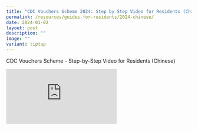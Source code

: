 ```yaml
---
title: "CDC Vouchers Scheme 2024: Step by Step Video for Residents (Chinese)"
permalink: /resources/guides-for-residents/2024-chinese/
date: 2024-01-02
layout: post
description: ""
image: ""
variant: tiptap
---
```

<p></p><p>CDC Vouchers Scheme - Step-by-Step Video for Residents (Chinese)</p><div class="iframe-wrapper"><iframe allowfullscreen="true" frameborder="0" src="https://www.youtube.com/embed/kUCdyq9MRRQ?si=_2opbZ_X3Cr25G2r"></iframe></div><p></p>